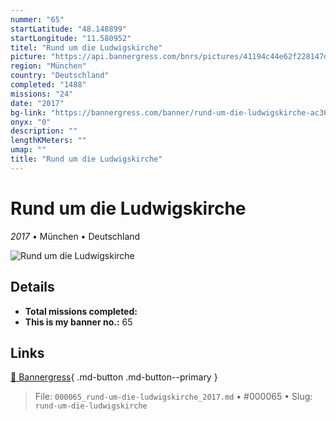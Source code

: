 ```yaml
---
nummer: "65"
startLatitude: "48.148899"
startLongitude: "11.580952"
titel: "Rund um die Ludwigskirche"
picture: "https://api.bannergress.com/bnrs/pictures/41194c44e62f228147d66dbcb6a8e51b"
region: "München"
country: "Deutschland"
completed: "1488"
missions: "24"
date: "2017"
bg-link: "https://bannergress.com/banner/rund-um-die-ludwigskirche-ac36"
onyx: "0"
description: ""
lengthKMeters: ""
umap: ""
title: "Rund um die Ludwigskirche"
---
```

# Rund um die Ludwigskirche

*2017* • München • Deutschland

![Rund um die Ludwigskirche](https://api.bannergress.com/bnrs/pictures/41194c44e62f228147d66dbcb6a8e51b)

## Details


- **Total missions completed:** 
- **This is my banner no.:** 65




## Links
[🔗 Bannergress](https://bannergress.com/banner/rund-um-die-ludwigskirche-ac36){ .md-button .md-button--primary }



> File: `000065_rund-um-die-ludwigskirche_2017.md` • #000065 • Slug: `rund-um-die-ludwigskirche`
